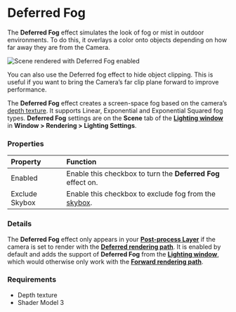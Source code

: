 # Deferred Fog

The **Deferred Fog** effect simulates the look of fog or mist in outdoor environments. To do this, it overlays a color onto objects depending on how far away they are from the Camera.

 ![Scene rendered with Deferred Fog enabled](images/screenshot-fog.png)

You can also use the Deferred fog effect to hide object clipping. This is useful if you want to bring the Camera’s far clip plane forward to improve performance.

The **Deferred Fog** effect creates a screen-space fog based on the camera’s [depth texture](https://docs.unity3d.com/Manual/SL-DepthTextures.html). It supports Linear, Exponential and Exponential Squared fog types. **Deferred Fog** settings are on the **Scene** tab of the [**Lighting window**](https://docs.unity3d.com/Manual/lighting-window.html) in **Window > Rendering > Lighting Settings**.

### Properties

| Property       | Function                          |
| :-------------- | :--------------------------------- |
| Enabled        | Enable this checkbox to turn the **Deferred Fog** effect on.|
| Exclude Skybox | Enable this checkbox to exclude fog from the [skybox](https://docs.unity3d.com/Manual/class-Skybox.html). |

### Details

The **Deferred Fog** effect only appears in your [**Post-process Layer**](https://docs.unity3d.com/Packages/com.unity.postprocessing@latest?subfolder=/manual/Quick-start.html#post-process-layer) if the camera is set to render with the [**Deferred rendering path**](https://docs.unity3d.com/Manual/RenderTech-DeferredShading.html). It is enabled by default and adds the support of **Deferred Fog** from the [**Lighting window**](https://docs.unity3d.com/Manual/lighting-window.html), which would otherwise only work with the [**Forward rendering path**](https://docs.unity3d.com/Manual/RenderTech-ForwardRendering.html).

### Requirements

- Depth texture
- Shader Model 3
